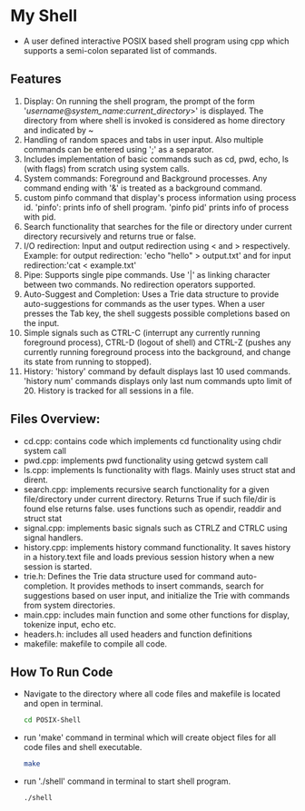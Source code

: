 # My Shell

- A user defined interactive POSIX based shell program using cpp which supports a semi-colon separated list of commands.

## Features
1. Display: On running the shell program, the prompt of the form '_username_@_system_name_:_current_directory_>' is displayed. The directory from where shell is invoked is considered as home directory and indicated by ~
2. Handling of random spaces and tabs in user input. Also multiple commands can be entered using ';' as a separator.
3. Includes implementation of basic commands such as cd, pwd, echo, ls (with flags) from scratch using system calls.
4. System commands: Foreground and Background processes. Any command ending with '&' is treated as a background command.
5. custom pinfo command that display's process information using process id. 'pinfo': prints info of shell program. 'pinfo pid' prints info of process with pid.
6. Search functionality that searches for the file or directory under current directory recursively and returns true or false.
7. I/O redirection: Input and output redirection using < and > respectively. Example: for output redirection: 'echo "hello" > output.txt' and for input redirection:'cat < example.txt'
8. Pipe: Supports single pipe commands. Use '|' as linking character between two commands. No redirection operators supported.
9. Auto-Suggest and Completion: Uses a Trie data structure to provide auto-suggestions for commands as the user types. When a user presses the Tab key, the shell suggests possible completions based on the input.
10. Simple signals such as CTRL-C (interrupt any currently running foreground process), CTRL-D (logout of shell) and CTRL-Z (pushes any currently running foreground process into the background, and change its state from running to stopped).
11. History: 'history' command by default displays last 10 used commands. 'history num' commands displays only last num commands upto limit of 20. History is tracked for all sessions in a file.

## Files Overview:
- cd.cpp: contains code which implements cd functionality using chdir system call
- pwd.cpp: implements pwd functionality using getcwd system call
- ls.cpp: implements ls functionality with flags. Mainly uses struct stat and dirent.
- search.cpp: implements recursive search functionality for a given file/directory under current directory. Returns True if such file/dir is found else returns false. uses functions such as opendir, readdir and struct stat
- signal.cpp: implements basic signals such as CTRLZ and CTRLC using signal handlers.
- history.cpp: implements history command functionality. It saves history in a history.text file and loads previous session history when a new session is started. 
- trie.h: Defines the Trie data structure used for command auto-completion. It provides methods to insert commands, search for suggestions based on user input, and initialize the Trie with commands from system directories.
- main.cpp: includes main function and some other functions for display, tokenize input, echo etc.
- headers.h: includes all used headers and function definitions
- makefile: makefile to compile all code.


## How To Run Code
- Navigate to the directory where all code files and makefile is located and open in terminal.
  ```sh
  cd POSIX-Shell
  ```
- run 'make' command in terminal which will create object files for all code files and shell executable.
  ```sh
  make
  ```
- run './shell' command in terminal to start shell program.
  ```sh
  ./shell
  ```

